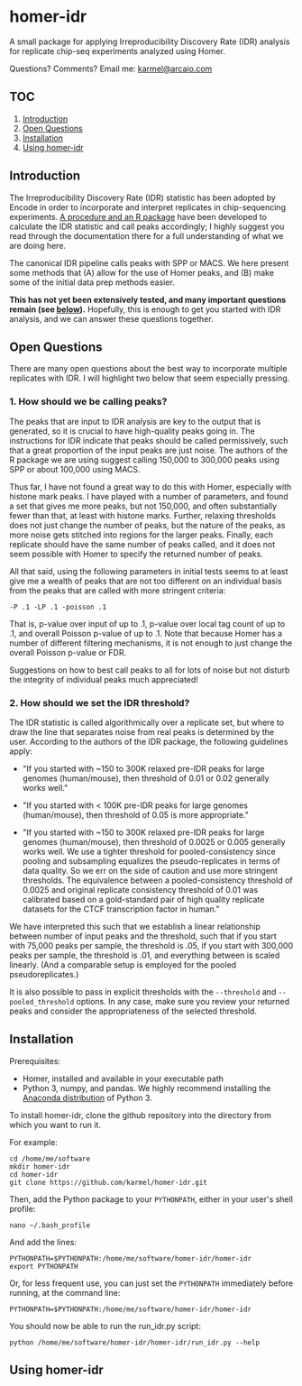 homer-idr
=========

A small package for applying Irreproducibility Discovery Rate (IDR) analysis for replicate chip-seq experiments analyzed using Homer.

Questions? Comments? Email me: <karmel@arcaio.com>

## TOC

1. [Introduction](#introduction)
2. [Open Questions](#open-questions)
3. [Installation](#installation)
4. [Using homer-idr](#using-homer-idr)

## Introduction

The Irreproducibility Discovery Rate (IDR) statistic has been adopted by Encode in order to incorporate and interpret replicates in chip-sequencing experiments. [A procedure and an R package](https://sites.google.com/site/anshulkundaje/projects/idr) have been developed to calculate the IDR statistic and call peaks accordingly; I highly suggest you read through the documentation there for a full understanding of what we are doing here.

The canonical IDR pipeline calls peaks with SPP or MACS. We here present some methods that (A) allow for the use of Homer peaks, and (B) make some of the initial data prep methods easier.

**This has not yet been extensively tested, and many important questions remain (see [below](#open-questions)).** Hopefully, this is enough to get you started with IDR analysis, and we can answer these questions together.

## Open Questions

There are many open questions about the best way to incorporate multiple replicates with IDR. I will highlight two below that seem especially pressing.

### 1. How should we be calling peaks? 

The peaks that are input to IDR analysis are key to the output that is generated, so it is crucial to have high-quality peaks going in. The instructions for IDR indicate that peaks should be called permissively, such that a great proportion of the input peaks are just noise. The authors of the R package we are using suggest calling 150,000 to 300,000 peaks using SPP or about 100,000 using MACS.

Thus far, I have not found a great way to do this with Homer, especially with histone mark peaks. I have played with a number of parameters, and found a set that gives me more peaks, but not 150,000, and often substantially fewer than that, at least with histone marks. Further, relaxing thresholds does not just change the number of peaks, but the nature of the peaks, as more noise gets stitched into regions for the larger peaks. Finally, each replicate should have the same number of peaks called, and it does not seem possible with Homer to specify the returned number of peaks.

All that said, using the following parameters in initial tests seems to at least give me a wealth of peaks that are not too different on an individual basis from the peaks that are called with more stringent criteria:

	-P .1 -LP .1 -poisson .1

That is, p-value over input of up to .1, p-value over local tag count of up to .1, and overall Poisson p-value of up to .1. Note that because Homer has a number of different filtering mechanisms, it is not enough to just change the overall Poisson p-value or FDR.

Suggestions on how to best call peaks to all for lots of noise but not disturb the integrity of individual peaks much appreciated!

### 2. How should we set the IDR threshold?

The IDR statistic is called algorithmically over a replicate set, but where to draw the line that separates noise from real peaks is determined by the user. According to the authors of the IDR package, the following guidelines apply:

- "If you started with ~150 to 300K relaxed pre-IDR peaks for 
large genomes (human/mouse), then threshold of 0.01 or 0.02 
generally works well."

- "If you started with < 100K pre-IDR peaks for large genomes 
(human/mouse), then threshold of 0.05 is more appropriate."

- "If you started with ~150 to 300K relaxed pre-IDR peaks for large 
genomes (human/mouse), then threshold of 0.0025 or 0.005 generally 
works well. We use a tighter threshold for pooled-consistency 
since pooling and subsampling equalizes the pseudo-replicates in 
terms of data quality. So we err on the side of caution and 
use more stringent thresholds. The equivalence between a 
pooled-consistency threshold of 0.0025 and original replicate 
consistency threshold of 0.01 was calibrated based on a 
gold-standard pair of high quality replicate datasets for the CTCF 
transcription factor in human."

We have interpreted this such that we establish a linear relationship between number of input peaks and the threshold, such that if you start with 75,000 peaks per sample, the threshold is .05, if you start with 300,000 peaks per sample, the threshold is .01, and everything between is scaled linearly. (And a comparable setup is employed for the pooled pseudoreplicates.) 

It is also possible to pass in explicit thresholds with the `--threshold` and `--pooled_threshold` options. In any case, make sure you review your returned peaks and consider the appropriateness of the selected threshold.

## Installation

Prerequisites:
- Homer, installed and available in your executable path
- Python 3, numpy, and pandas. We highly recommend installing the [Anaconda distribution](https://store.continuum.io/cshop/anaconda/) of Python 3.

To install homer-idr, clone the github repository into the directory from which you want to run it.

For example:

	cd /home/me/software
	mkdir homer-idr
	cd homer-idr
	git clone https://github.com/karmel/homer-idr.git

Then, add the Python package to your `PYTHONPATH`, either in your user's shell profile:

	nano ~/.bash_profile

And add the lines:

	PYTHONPATH=$PYTHONPATH:/home/me/software/homer-idr/homer-idr
	export PYTHONPATH

Or, for less frequent use, you can just set the `PYTHONPATH` immediately before running, at the command line:

	PYTHONPATH=$PYTHONPATH:/home/me/software/homer-idr/homer-idr

You should now be able to run the run_idr.py script:

	python /home/me/software/homer-idr/homer-idr/run_idr.py --help


## Using homer-idr



